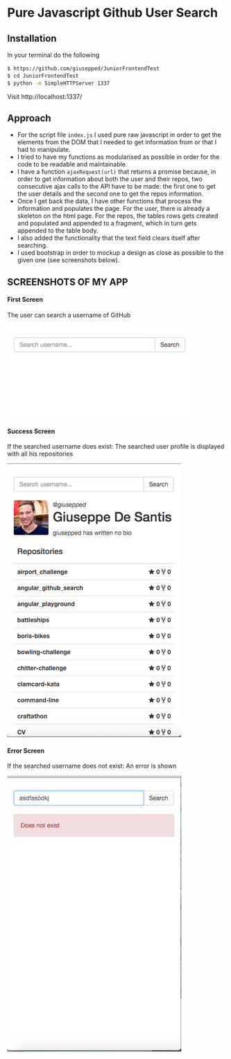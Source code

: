 # Pure Javascript Github User Search

## Installation

In your terminal do the following

```bash
$ https://github.com/giusepped/JuniorFrontendTest
$ cd JuniorFrontendTest
$ python -m SimpleHTTPServer 1337
```

Visit http://localhost:1337/

## Approach

* For the script file `index.js` I used pure raw javascript in order to get the elements from the DOM that I needed to get information from or that I had to manipulate.
* I tried to have my functions as modularised as possible in order for the code to be readable and maintainable.
* I have a function `ajaxRequest(url)` that returns a promise because, in order to get information about both the user and their repos, two consecutive ajax calls to the API have to be made: the first one to get the user details and the second one to get the repos information.
* Once I get back the data, I have other functions that process the information and populates the page. For the user, there is already a skeleton on the html page. For the repos, the tables rows gets created and populated and appended to a fragment, which in turn gets appended to the table body.
* I also added the functionality that the text field clears itself after searching.
* I used bootstrap in order to mockup a design as close as possible to the given one (see screenshots below).



## SCREENSHOTS OF MY APP

#### First Screen

The user can search a username of GitHub

![](https://github.com/giusepped/JuniorFrontendTest/blob/master/images/First-Screen.png)

#### Success Screen

If the searched username does exist: The searched user profile is displayed with all his repositories

![](https://github.com/giusepped/JuniorFrontendTest/blob/master/images/Success-screen.png)

#### Error Screen

If the searched username does not exist: An error is shown

![](https://github.com/giusepped/JuniorFrontendTest/blob/master/images/Error-screen.png)




